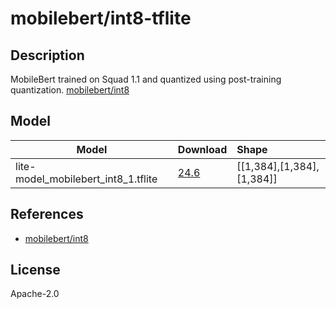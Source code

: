 <!--- SPDX-License-Identifier: Apache-2.0 -->

# mobilebert/int8-tflite

## Description

MobileBert trained on Squad 1.1 and quantized using post-training quantization.
[mobilebert/int8](https://tfhub.dev/iree/lite-model/mobilebert/int8/1)

## Model

|Model                               |Download                                      |Shape                      |
|------------------------------------|:---------------------------------------------|:--------------------------|
|lite-model_mobilebert_int8_1.tflite |[24.6](lite-model_mobilebert_int8_1.tflite)   |[[1,384],[1,384],[1,384]]  |

## References

* [mobilebert/int8](https://storage.googleapis.com/tfhub-lite-models/iree/lite-model/mobilebert/int8/1.tflite)

## License

Apache-2.0
